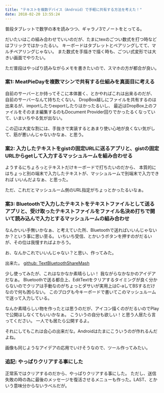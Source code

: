 ```yaml
---
title: "テキストを複数デバイス（Android）で手軽に共有する方法を考えた！"
date: 2018-02-20 13:55:24
---
```


普段タブレットで数学の本を読みつつ、ギャラノ3でノートをとってる。

だいたいはこの組み合わせでいいのだが、たまにtexのごつい数式を打つ時などはフリックではかったるい。
キーボードはタブレットとペアリングしてて、マルチペアリングじゃない。
また数式を手描きで描く時も、ごつい式変形では大きい画面でやりたい。

ただ普段はやっぱり読みながらメモを書きたいので、スマホの方が都合が良い。

### 案1: MeatPieDayを複数マシンで共有する仕組みを真面目に考える

自前のサーバーとか持ってそこに本体置く、とかやればこれは出来るのだが、
自前のサーバーなんて持ちたくない。
DropBox越しにファイルを共有するのは出来るが、importしたりexportしたりはかったるいし、
最近はDropBox上のファイルをそのまま編集するのもDocument Provider回りでかったるくなっていて、いまいちやる気が出ない。

この辺は大変な割には、手抜きで実装するとあまり使い心地が良くない気がして、筋が悪いんじゃないかなぁ、と思う。

### 案2: 入力したテキストをgistの固定URLに送るアプリと、gistの固定URLからgetして入力するマッシュルームを組み合わせる

ようするにちょろっとテキストだけキーボードで打ちたいのだから、
本質的にはちょっと別の端末で入力したテキストが、マッシュルームで別端末で入力できれば いいんだよなぁ、と思った。

ただ、これだとマッシュルーム側のURL指定がちょっとかったるいなぁ。

### 案3: Bluetoothで入力したテキストをテキストファイルとして送るアプリと、受け取ったテキストファイルをファイル名決め打ちで開いて読み込んで入力とするマッシュルームの組み合わせ

なんかいい手無いかなぁ、と考えていた所、Bluetoothで送ればいいんじゃないか？という事に思い至る。
いちいち受信、とかいうボタンを押すのがだるいが、その位は我慢すればよかろう。

お、なんかこれでいいんじゃない？と思い、作ってみた。

出来た。 [github: TextBluetoothShareMash](https://github.com/karino2/TextBluetoothShareMash)

少し使ってみたが、これはなかなか素晴らしい！
我ながらなかなかのアイデアだなぁ。
Bluetoothで送る都合上、EditTextをクリアするタイミングが良く分からないのでクリアは手動なのがちょっとダサいが実用上はC-aしてBSするだけなので何も困らない。
このブログも今キーボードで書いてこのマッシュルームで送って入力している。

なんか素晴らしい物を作ったとは思うのだが、アイコン描くのがだるいのでPlayで公開はしなくてもいいかなぁ。
こういうの自分も欲しい！と思う人居たら言ってください。
一人でも居たら公開するよ。

それにしてもこれは会心の出来だな。Androidはたまにこういうのが作れるんだよね。

画像も同じようなアイデアの応用でいけそうなので、ツール作ってみたい。

### 追記: やっぱりクリアする事にした

正常系ではクリアするのだから、やっぱりクリアする事にした。
ただし、送信失敗の時の為に最後のメッセージを復活させるメニューも作った。LAST、とかいう意味分からないラベルだが。
